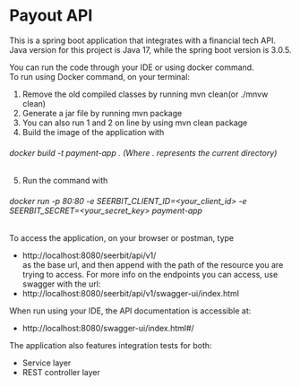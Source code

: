 
#  Payout API
This is a spring boot application that integrates with a financial tech API. Java version for this project is Java 17, while the spring boot version is 3.0.5.

You can run the code through your IDE or using docker command. <br>
To run using Docker command, on your terminal:

1. Remove the old compiled classes by running mvn clean(or ./mnvw clean)
2. Generate a jar file by running mvn package
3. You can also run 1 and 2 on line by using mvn clean package
4. Build the image of the application with
###### docker build -t payment-app . (Where . represents the current directory)
5. Run the command with 
###### docker run  -p 80:80 -e SEERBIT_CLIENT_ID=<your_client_id> -e SEERBIT_SECRET=<your_secret_key> payment-app

To access the application, on your browser or postman, type
- http://localhost:8080/seerbit/api/v1/ <br>
as the base url, and then append with the path of the resource you are trying to access.
For more info on the endpoints you can access, use swagger with the url:
- http://localhost:8080/seerbit/api/v1/swagger-ui/index.html <br>

When run using your IDE, the API documentation is accessible at:
- http://localhost:8080/swagger-ui/index.html#/ <br>

The application also features integration tests for both:
- Service layer
- REST controller layer <br>
